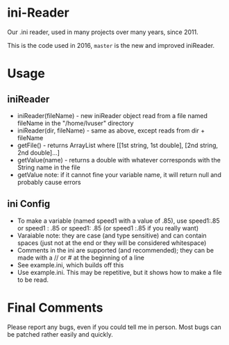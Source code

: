 # ini-Reader
Our .ini reader, used in many projects over many years, since 2011. 

This is the code used in 2016, `master` is the new and improved iniReader.

# Usage

## iniReader
- iniReader(fileName) - new iniReader object read from a file named fileName in the "/home/lvuser" directory
- iniReader(dir, fileName) - same as above, except reads from dir + fileName
- getFile() - returns ArrayList<ArrayList> where [[1st string, 1st double], [2nd string, 2nd double]...] 
- getValue(name) - returns a double with whatever corresponds with the String name in the file
- getValue note: if it cannot fine your variable name, it will return null and probably cause errors

## ini Config
- To make a variable (named speed1 with a value of .85), use speed1:.85 or speed1 : .85 or speed1: .85 (or speed1 :.85 if you really want)
- Varaiable note: they are case (and type sensitive) and can contain spaces (just not at the end or they will be considered whitespace)
- Comments in the ini are supported (and recommended); they can be made with a // or # at the beginning of a line
- See example.ini, which builds off this
- Use example.ini. This may be repetitive, but it shows how to make a file to be read. 

# Final Comments

Please report any bugs, even if you could tell me in person. Most bugs can be patched rather easily and quickly.
